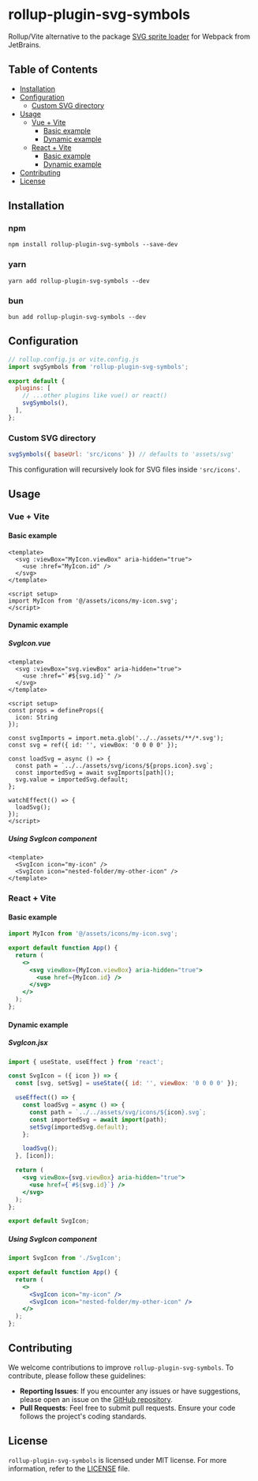 # rollup-plugin-svg-symbols

Rollup/Vite alternative to the package [SVG sprite loader](https://github.com/JetBrains/svg-sprite-loader) for Webpack from JetBrains.

## Table of Contents

- [Installation](#installation)
- [Configuration](#configuration)
  - [Custom SVG directory](#custom-svg-directory) 
- [Usage](#usage)
  - [Vue + Vite](#vue--vite)
    - [Basic example](#basic-example-vue)
    - [Dynamic example](#dynamic-example-vue)
  - [React + Vite](#react--vite)
    - [Basic example](#basic-example-react)
    - [Dynamic example](#dynamic-example-react)
- [Contributing](#contributing)
- [License](#license)

## Installation

### npm
```shell
npm install rollup-plugin-svg-symbols --save-dev
```

### yarn
```shell
yarn add rollup-plugin-svg-symbols --dev
```

### bun
```shell
bun add rollup-plugin-svg-symbols --dev
```


## Configuration
```js
// rollup.config.js or vite.config.js
import svgSymbols from 'rollup-plugin-svg-symbols';

export default {
  plugins: [
    // ...other plugins like vue() or react()
    svgSymbols(),
  ],
};
```
### Custom SVG directory
```js
svgSymbols({ baseUrl: 'src/icons' }) // defaults to 'assets/svg'
```
This configuration will recursively look for SVG files inside `'src/icons'`.


## Usage
### Vue + Vite
#### Basic example <a name="basic-example-vue"></a>
```vue
<template>
  <svg :viewBox="MyIcon.viewBox" aria-hidden="true">
    <use :href="MyIcon.id" />
  </svg>
</template>

<script setup>
import MyIcon from '@/assets/icons/my-icon.svg';
</script>
```

#### Dynamic example <a name="dynamic-example-vue"></a>
##### SvgIcon.vue
```vue
<template>
  <svg :viewBox="svg.viewBox" aria-hidden="true">
    <use :href="`#${svg.id}`" />
  </svg>
</template>

<script setup>
const props = defineProps({
  icon: String
});

const svgImports = import.meta.glob('../../assets/**/*.svg');
const svg = ref({ id: '', viewBox: '0 0 0 0' });

const loadSvg = async () => {
  const path = `../../assets/svg/icons/${props.icon}.svg`;
  const importedSvg = await svgImports[path]();
  svg.value = importedSvg.default;
};

watchEffect(() => {
  loadSvg();
});
</script>
```

##### Using SvgIcon component
```vue
<template>
  <SvgIcon icon="my-icon" />
  <SvgIcon icon="nested-folder/my-other-icon" />
</template>
```

### React + Vite
#### Basic example <a name="basic-example-react"></a>
```jsx
import MyIcon from '@/assets/icons/my-icon.svg';

export default function App() {
  return (
    <>
      <svg viewBox={MyIcon.viewBox} aria-hidden="true">
        <use href={MyIcon.id} />
      </svg>
    </>
  );
};
```

#### Dynamic example <a name="dynamic-example-react"></a>
##### SvgIcon.jsx
```jsx
import { useState, useEffect } from 'react';

const SvgIcon = ({ icon }) => {
  const [svg, setSvg] = useState({ id: '', viewBox: '0 0 0 0' });

  useEffect(() => {
    const loadSvg = async () => {
      const path = `../../assets/svg/icons/${icon}.svg`;
      const importedSvg = await import(path);
      setSvg(importedSvg.default);
    };

    loadSvg();
  }, [icon]);

  return (
    <svg viewBox={svg.viewBox} aria-hidden="true">
      <use href={`#${svg.id}`} />
    </svg>
  );
};

export default SvgIcon;
```

##### Using SvgIcon component
```jsx
import SvgIcon from './SvgIcon';

export default function App() {
  return (
    <>
      <SvgIcon icon="my-icon" />
      <SvgIcon icon="nested-folder/my-other-icon" />
    </>
  );
};
```

## Contributing

We welcome contributions to improve `rollup-plugin-svg-symbols`.
To contribute, please follow these guidelines:

- **Reporting Issues**: If you encounter any issues or have suggestions, please open an issue on the [GitHub repository](https://github.com/njesenberger/rollup-plugin-svg-symbols).
- **Pull Requests**: Feel free to submit pull requests. Ensure your code follows the project's coding standards.


## License

`rollup-plugin-svg-symbols` is licensed under MIT license. For more information, refer to the [LICENSE](https://github.com/njesenberger/rollup-plugin-svg-symbols/blob/main/LICENSE) file.
